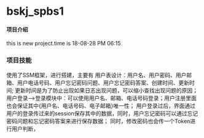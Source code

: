 # bskj_spbs1

#### 项目介绍
this is new project.time is 18-08-28 PM 06:15

### 项目技能
使用了SSM框架，进行搭建，主要有
用户表设计：用户名、用户密码、用户邮箱、用户电话号码、用户忘记密码问题、用户忘记密码答案、创建时间、更新时间;
         更新时间是为了防止出现如果日志出现问题，可以缩小查找出现问题的原因；
用户登录-->登录模块中：可以使用用户名、邮箱、电话号码登录；用户注册里面也会保证其中{用户名、电话号码、电子邮箱}唯一性；
用户登录过后，界面通过用户的登录传过来的session保存其中的数据，同时，用户忘记密码可以通过忘记密码问题和忘记密码答案来进行保存数据；
同时，修改密码也会传一个Token进行用户判断，